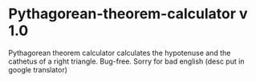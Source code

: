 # Pythagorean-theorem-calculator v 1.0
Pythagorean theorem calculator calculates the hypotenuse and the cathetus of a right triangle. Bug-free. Sorry for bad english (desc put in google translator)
